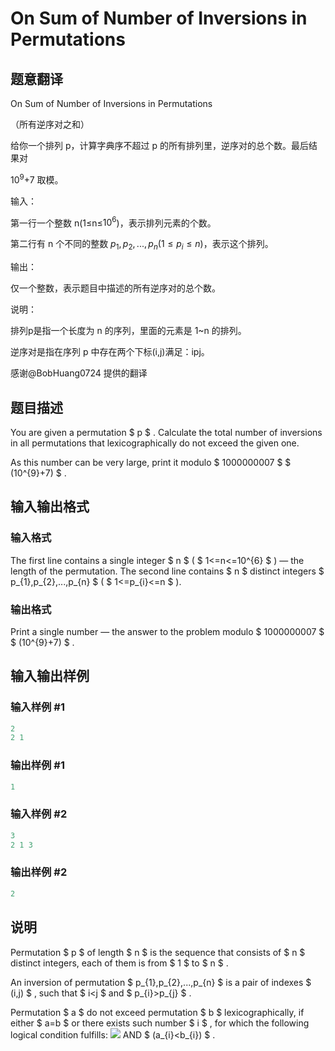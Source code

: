# On Sum of Number of Inversions in Permutations

## 题意翻译

On Sum of Number of Inversions in Permutations

（所有逆序对之和）

给你一个排列 p，计算字典序不超过 p 的所有排列里，逆序对的总个数。最后结果对

$10^9$+7 取模。

输入：

第一行一个整数 n(1≤n≤$10^6$)，表示排列元素的个数。

第二行有 n 个不同的整数 $p_1, p_2, ..., p_n (1≤p_i≤n)$，表示这个排列。

输出：

仅一个整数，表示题目中描述的所有逆序对的总个数。

说明：

排列p是指一个长度为 n 的序列，里面的元素是 1~n 的排列。

逆序对是指在序列 p 中存在两个下标(i,j)满足：ipj。

感谢@BobHuang0724 提供的翻译

## 题目描述

You are given a permutation $ p $ . Calculate the total number of inversions in all permutations that lexicographically do not exceed the given one.

As this number can be very large, print it modulo $ 1000000007 $ $ (10^{9}+7) $ .

## 输入输出格式

### 输入格式

The first line contains a single integer $ n $ ( $ 1<=n<=10^{6} $ ) — the length of the permutation. The second line contains $ n $ distinct integers $ p_{1},p_{2},...,p_{n} $ ( $ 1<=p_{i}<=n $ ).

### 输出格式

Print a single number — the answer to the problem modulo $ 1000000007 $ $ (10^{9}+7) $ .

## 输入输出样例

### 输入样例 #1

```cpp
2
2 1

```
### 输出样例 #1

```cpp
1

```
### 输入样例 #2

```cpp
3
2 1 3

```
### 输出样例 #2

```cpp
2

```
## 说明

Permutation $ p $ of length $ n $ is the sequence that consists of $ n $ distinct integers, each of them is from $ 1 $ to $ n $ .

An inversion of permutation $ p_{1},p_{2},...,p_{n} $ is a pair of indexes $ (i,j) $ , such that $ i&lt;j $ and $ p_{i}&gt;p_{j} $ .

Permutation $ a $ do not exceed permutation $ b $ lexicographically, if either $ a=b $ or there exists such number $ i $ , for which the following logical condition fulfills: ![](https://cdn.luogu.com.cn/upload/vjudge_pic/CF396D/c9f676c4e9d24faf34cdefe9d1d94cdf3a30d1e0.png) AND $ (a_{i}&lt;b_{i}) $ .

